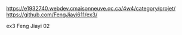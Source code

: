 https://e1932740.webdev.cmaisonneuve.qc.ca/4w4/category/projet/
https://github.com/FengJiayi611/ex3/

ex3
Feng Jiayi 
02
